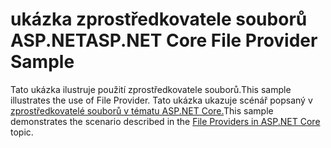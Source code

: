 # <a name="aspnet-core-file-provider-sample"></a><span data-ttu-id="da40b-101">ukázka zprostředkovatele souborů ASP.NET</span><span class="sxs-lookup"><span data-stu-id="da40b-101">ASP.NET Core File Provider Sample</span></span>

<span data-ttu-id="da40b-102">Tato ukázka ilustruje použití zprostředkovatele souborů.</span><span class="sxs-lookup"><span data-stu-id="da40b-102">This sample illustrates the use of File Provider.</span></span> <span data-ttu-id="da40b-103">Tato ukázka ukazuje scénář popsaný v [zprostředkovatelé souborů v tématu ASP.NET Core.](https://docs.microsoft.com/aspnet/core/fundamentals/file-providers)</span><span class="sxs-lookup"><span data-stu-id="da40b-103">This sample demonstrates the scenario described in the [File Providers in ASP.NET Core](https://docs.microsoft.com/aspnet/core/fundamentals/file-providers) topic.</span></span>
